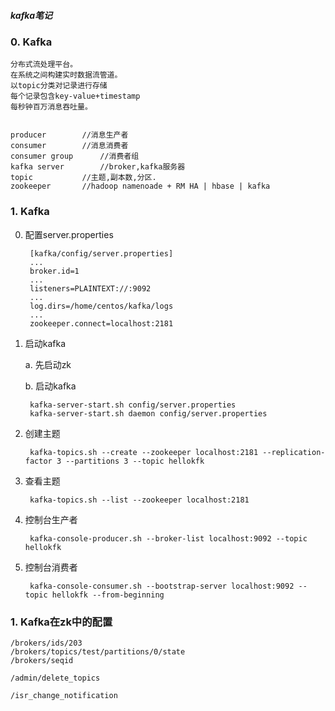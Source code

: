 ##### kafka笔记

### 0. Kafka
    分布式流处理平台。
	在系统之间构建实时数据流管道。
	以topic分类对记录进行存储
	每个记录包含key-value+timestamp
	每秒钟百万消息吞吐量。


	producer		//消息生产者
	consumer		//消息消费者
	consumer group		//消费者组
	kafka server		//broker,kafka服务器
	topic			//主题,副本数,分区.
	zookeeper		//hadoop namenoade + RM HA | hbase | kafka

### 1. Kafka

0. 配置server.properties

        [kafka/config/server.properties]
        ...
        broker.id=1
        ...
        listeners=PLAINTEXT://:9092
        ...
        log.dirs=/home/centos/kafka/logs
        ...
        zookeeper.connect=localhost:2181

1. 启动kafka

    a. 先启动zk
    
    b. 启动kafka
        
        kafka-server-start.sh config/server.properties
        kafka-server-start.sh daemon config/server.properties
        
2. 创建主题
    
        kafka-topics.sh --create --zookeeper localhost:2181 --replication-factor 3 --partitions 3 --topic hellokfk
    
3. 查看主题

        kafka-topics.sh --list --zookeeper localhost:2181

4. 控制台生产者
    
        kafka-console-producer.sh --broker-list localhost:9092 --topic hellokfk

5. 控制台消费者

        kafka-console-consumer.sh --bootstrap-server localhost:9092 --topic hellokfk --from-beginning


### 1. Kafka在zk中的配置

    /brokers/ids/203
    /brokers/topics/test/partitions/0/state
    /brokers/seqid
    
    /admin/delete_topics
    
    /isr_change_notification
    
    